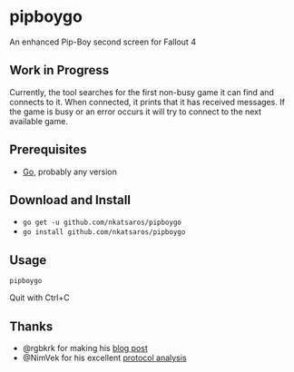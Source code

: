 # pipboygo
An enhanced Pip-Boy second screen for Fallout 4

## Work in Progress
Currently, the tool searches for the first non-busy game it can find and connects to it. When connected, it prints that it has received messages. If the game is busy or an error occurs it will try to connect to the next available game.

## Prerequisites
* [Go](https://golang.org/), probably any version

## Download and Install
* `go get -u github.com/nkatsaros/pipboygo`
* `go install github.com/nkatsaros/pipboygo`

## Usage
`pipboygo`

Quit with Ctrl+C

## Thanks
* @rgbkrk for making his [blog post](https://getcarina.com/blog/fallout-4-service-discovery-and-relay/)
* @NimVek for his excellent [protocol analysis](https://github.com/NimVek/pipboy)